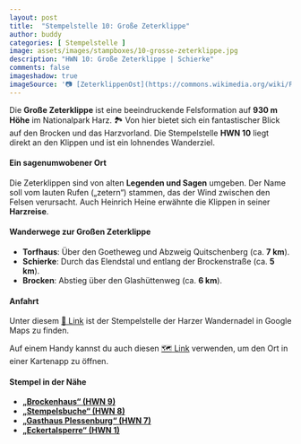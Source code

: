 ```yaml
---
layout: post
title:  "Stempelstelle 10: Große Zeterklippe"
author: buddy
categories: [ Stempelstelle ]
image: assets/images/stampboxes/10-grosse-zeterklippe.jpg
description: "HWN 10: Große Zeterklippe | Schierke"
comments: false
imageshadow: true
imageSource: '📷 [ZeterklippenOst](https://commons.wikimedia.org/wiki/File:ZeterklippenOst.jpg) von <a href="https://de.wikipedia.org/wiki/Benutzer:kassandro" class="extiw" title="de:Benutzer:kassandro">Kassandro</a> unter Lizenz [CC BY-SA 3.0](http://creativecommons.org/licenses/by-sa/3.0/)'
---
```


Die **Große Zeterklippe** ist eine beeindruckende Felsformation auf **930 m Höhe** im Nationalpark Harz. 🏞️ Von hier bietet sich ein fantastischer Blick auf den Brocken und das Harzvorland. Die Stempelstelle **HWN 10** liegt direkt an den Klippen und ist ein lohnendes Wanderziel.

#### Ein sagenumwobener Ort

Die Zeterklippen sind von alten **Legenden und Sagen** umgeben. Der Name soll vom lauten Rufen („zetern“) stammen, das der Wind zwischen den Felsen verursacht. Auch Heinrich Heine erwähnte die Klippen in seiner **Harzreise**.

#### Wanderwege zur Großen Zeterklippe

- **Torfhaus**: Über den Goetheweg und Abzweig Quitschenberg (ca. **7 km**).
- **Schierke**: Durch das Elendstal und entlang der Brockenstraße (ca. **5 km**).
- **Brocken**: Abstieg über den Glashüttenweg (ca. **6 km**).

#### Anfahrt

Unter diesem [📍 Link](https://www.google.com/maps/dir/?api=1&origin=&destination=51.78152%2C%2010.64492) ist der Stempelstelle der Harzer Wandernadel in Google Maps zu finden.

<div class="android-only">
  Auf einem Handy kannst du auch diesen 
  <a href="geo:51.78152,10.64492">🗺️ Link</a> 
  verwenden, um den Ort in einer Kartenapp zu öffnen.
  <p></p>
</div>

#### Stempel in der Nähe

- [**„Brockenhaus“ (HWN 9)**](/stempelstelle-9-brockenhaus)
- [**„Stempelsbuche“ (HWN 8)**](/stempelstelle-8-stempelsbuche)
- [**„Gasthaus Plessenburg“ (HWN 7)**](/stempelstelle-7-gasthaus-plessenburg)
- [**„Eckertalsperre“ (HWN 1)**](/stempelstelle-1-eckertalsperre-staumauer)

